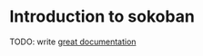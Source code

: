 # Introduction to sokoban

TODO: write [great documentation](http://jacobian.org/writing/what-to-write/)
